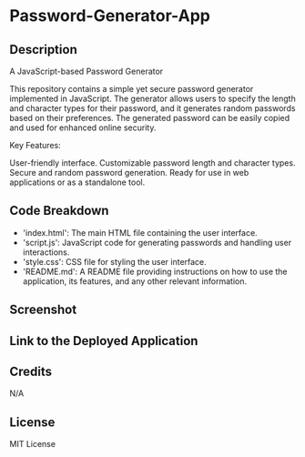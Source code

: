 # Password-Generator-App

## Description

A JavaScript-based Password Generator

This repository contains a simple yet secure password generator implemented in JavaScript. The generator allows users to specify the length and character types for their password, and it generates random passwords based on their preferences. The generated password can be easily copied and used for enhanced online security.

Key Features:

User-friendly interface.
Customizable password length and character types.
Secure and random password generation.
Ready for use in web applications or as a standalone tool.


## Code Breakdown

- 'index.html': The main HTML file containing the user interface.
- 'script.js': JavaScript code for generating passwords and handling user interactions.
- 'style.css': CSS file for styling the user interface.
- 'README.md': A README file providing instructions on how to use the application, its features, and any other relevant information.


## Screenshot

## Link to the Deployed Application



## Credits
N/A 

## License
MIT License

